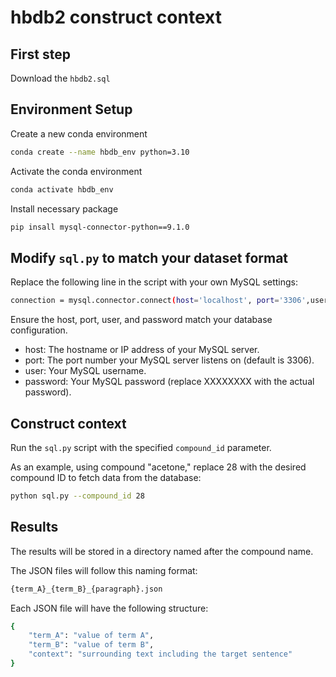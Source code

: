 # hbdb2 construct context

## First step
Download the `hbdb2.sql`

## Environment Setup
Create a new conda environment
```bash
conda create --name hbdb_env python=3.10
```
Activate the conda environment
```bash
conda activate hbdb_env
```
Install necessary package
```bash
pip insall mysql-connector-python==9.1.0
```

## Modify `sql.py` to match your dataset format
Replace the following line in the script with your own MySQL settings:
```bash
connection = mysql.connector.connect(host='localhost', port='3306',user='root'password='XXXXXXXX')
```
Ensure the host, port, user, and password match your database configuration.

- host: The hostname or IP address of your MySQL server.
- port: The port number your MySQL server listens on (default is 3306).
- user: Your MySQL username.
- password: Your MySQL password (replace XXXXXXXX with the actual password).

## Construct context
Run the `sql.py` script with the specified `compound_id` parameter.

As an example, using compound "acetone," replace 28 with the desired compound ID to fetch data from the database:
```bash
python sql.py --compound_id 28
```

## Results
The results will be stored in a directory named after the compound name.

The JSON files will follow this naming format:
```bash
{term_A}_{term_B}_{paragraph}.json
```

Each JSON file will have the following structure:
```bash
{
    "term_A": "value of term A",
    "term_B": "value of term B",
    "context": "surrounding text including the target sentence"
}
```
